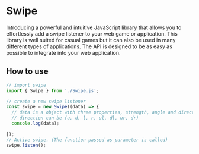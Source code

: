 # Swipe
Introducing a powerful and intuitive JavaScript library that allows you to effortlessly add a swipe listener to your web game or application. This library is well suited for casual games but it can also be used in many different types of applications. The API is designed to be as easy as possible to integrate into your web application.
## How to use
```javascript
// import swipe 
import { Swipe } from './Swipe.js';

// create a new swipe listener 
const swipe = new Swipe((data) => {
  // data is a object with three properties, strength, angle and direction. 
  // direction can be (u, d, l, r, ul, dl, ur, dr)
  console.log(data);

});
// Active swipe. (The function passed as parameter is called)
swipe.listen();
```

